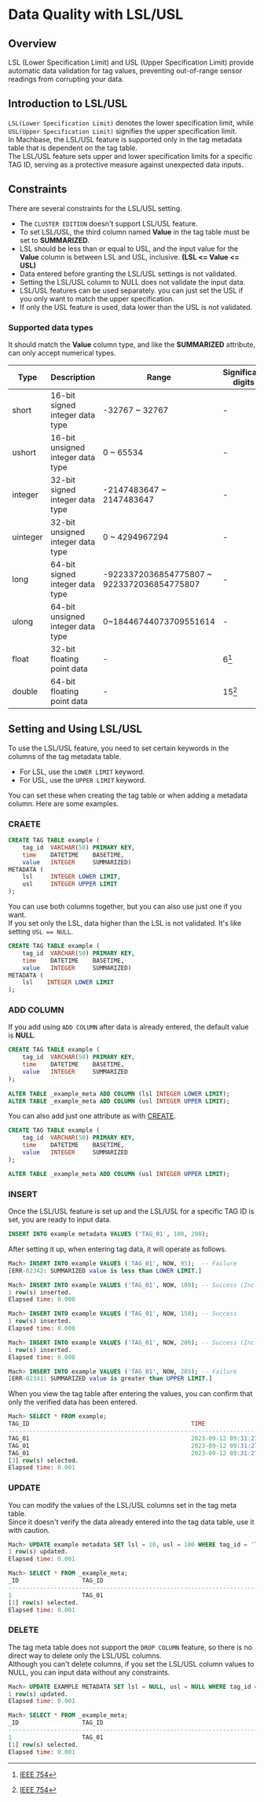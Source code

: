 # Data Quality with LSL/USL

## Overview

LSL (Lower Specification Limit) and USL (Upper Specification Limit) provide automatic data validation for tag values, preventing out-of-range sensor readings from corrupting your data.

## Introduction to LSL/USL

`LSL(Lower Specification Limit)` denotes the lower specification limit, while `USL(Upper Specification Limit)` signifies the upper specification limit.  
In Machbase, the LSL/USL feature is supported only in the tag metadata table that is dependent on the tag table.  
The LSL/USL feature sets upper and lower specification limits for a specific TAG ID, serving as a protective measure against unexpected data inputs.  

## Constraints

There are several constraints for the LSL/USL setting.

* The `CLUSTER EDITION` doesn't support LSL/USL feature.
* To set LSL/USL, the third column named __Value__ in the tag table must be set to __SUMMARIZED__.
* LSL should be less than or equal to USL, and the input value for the __Value__ column is between LSL and USL, inclusive. __(LSL <= Value <= USL)__
* Data entered before granting the LSL/USL settings is not validated.
* Setting the LSL/USL column to NULL does not validate the input data.
* LSL/USL features can be used separately. you can just set the USL if you only want to match the upper specification.
* If only the USL feature is used, data lower than the USL is not validated.

### Supported data types

It should match the __Value__ column type, and like the __SUMMARIZED__ attribute, can only accept numerical types.

|Type|Description|Range|Significant digits|
|----|------|-----|----|
|short|16-bit signed integer data type|-32767 ~ 32767|-|
|ushort|16-bit unsigned integer data type|0 ~ 65534|-|
|integer|32-bit signed integer data type|-2147483647 ~ 2147483647|-|
|uinteger|32-bit unsigned integer data type|0 ~ 4294967294|-|
|long|64-bit signed integer data type|-9223372036854775807 ~ 9223372036854775807|-|
|ulong|64-bit unsigned integer data type|0~18446744073709551614|-|
|float|32-bit floating point data|-|6[^1]|
|double|64-bit floating point data|-|15[^1]|

## Setting and Using LSL/USL

To use the LSL/USL feature, you need to set certain keywords in the columns of the tag metadata table.

* For LSL, use the `LOWER LIMIT` keyword.
* For USL, use the `UPPER LIMIT` keyword.

You can set these when creating the tag table or when adding a metadata column. Here are some examples.

### CRAETE

```sql
CREATE TAG TABLE example (
    tag_id  VARCHAR(50) PRIMARY KEY,
    time    DATETIME    BASETIME,
    value   INTEGER     SUMMARIZED)
METADATA (
    lsl     INTEGER LOWER LIMIT,
    usl     INTEGER UPPER LIMIT 
);
```

You can use both columns together, but you can also use just one if you want.  
If you set only the LSL, data higher than the LSL is not validated. It's like setting `USL == NULL`.

```sql
CREATE TAG TABLE example (
    tag_id  VARCHAR(50) PRIMARY KEY,
    time    DATETIME    BASETIME,
    value   INTEGER     SUMMARIZED)
METADATA (
    lsl    INTEGER LOWER LIMIT  
);
```

### ADD COLUMN

If you add using `ADD COLUMN` after data is already entered, the default value is __NULL__.

```sql
CREATE TAG TABLE example (
    tag_id  VARCHAR(50) PRIMARY KEY,
    time    DATETIME    BASETIME,
    value   INTEGER     SUMMARIZED
);
 
ALTER TABLE _example_meta ADD COLUMN (lsl INTEGER LOWER LIMIT);
ALTER TABLE _example_meta ADD COLUMN (usl INTEGER UPPER LIMIT);
```

You can also add just one attribute as with [CREATE](#craete).

```sql
CREATE TAG TABLE example (
    tag_id  VARCHAR(50) PRIMARY KEY,
    time    DATETIME    BASETIME,
    value   INTEGER     SUMMARIZED
);

ALTER TABLE _example_meta ADD COLUMN (usl INTEGER UPPER LIMIT);
```

### INSERT

Once the LSL/USL feature is set up and the LSL/USL for a specific TAG ID is set, you are ready to input data.

```sql
INSERT INTO example metadata VALUES ('TAG_01', 100, 200);
```

After setting it up, when entering tag data, it will operate as follows.

```sql
Mach> INSERT INTO example VALUES ('TAG_01', NOW, 95);  -- Failure
[ERR-02342: SUMMARIZED value is less than LOWER LIMIT.]

Mach> INSERT INTO example VALUES ('TAG_01', NOW, 100); -- Success (Inclusive)
1 row(s) inserted.
Elapsed time: 0.000

Mach> INSERT INTO example VALUES ('TAG_01', NOW, 150); -- Success
1 row(s) inserted.
Elapsed time: 0.000

Mach> INSERT INTO example VALUES ('TAG_01', NOW, 200); -- Success (Inclusive)
1 row(s) inserted.
Elapsed time: 0.000

Mach> INSERT INTO example VALUES ('TAG_01', NOW, 205); -- Failure
[ERR-02341: SUMMARIZED value is greater than UPPER LIMIT.]
```

When you view the tag table after entering the values, you can confirm that only the verified data has been entered.

```sql
Mach> SELECT * FROM example;
TAG_ID                                              TIME                            VALUE       LSL         USL         
------------------------------------------------------------------------------------------------------------------------------
TAG_01                                              2023-09-12 09:31:27 923:289:631 100         100         200         
TAG_01                                              2023-09-12 09:31:27 929:013:232 150         100         200         
TAG_01                                              2023-09-12 09:31:27 939:209:248 200         100         200         
[3] row(s) selected.
Elapsed time: 0.001
```

### UPDATE

You can modify the values of the LSL/USL columns set in the tag meta table.  
Since it doesn't verify the data already entered into the tag data table, use it with caution.

```sql
Mach> UPDATE example metadata SET lsl = 10, usl = 100 WHERE tag_id = 'TAG_01';
1 row(s) updated.
Elapsed time: 0.001

Mach> SELECT * FROM _example_meta;
_ID                  TAG_ID                                              LSL         USL         
------------------------------------------------------------------------------------------------------
1                    TAG_01                                              10          100         
[1] row(s) selected.
Elapsed time: 0.001
```

### DELETE

The tag meta table does not support the `DROP COLUMN` feature, so there is no direct way to delete only the LSL/USL columns.  
Although you can't delete columns, if you set the LSL/USL column values to NULL, you can input data without any constraints.

```sql
Mach> UPDATE EXAMPLE METADATA SET lsl = NULL, usl = NULL WHERE tag_id = 'TAG_01';
1 row(s) updated.
Elapsed time: 0.001

Mach> SELECT * FROM _example_meta;
_ID                  TAG_ID                                              LSL         USL         
------------------------------------------------------------------------------------------------------
1                    TAG_01                                              NULL        NULL        
[1] row(s) selected.
Elapsed time: 0.001
```

[^1]: [IEEE 754](https://en.wikipedia.org/wiki/IEEE_754)

